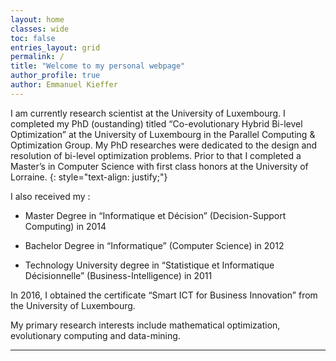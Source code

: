```yaml
---
layout: home
classes: wide
toc: false
entries_layout: grid
permalink: /
title: "Welcome to my personal webpage"
author_profile: true
author: Emmanuel Kieffer
---
```


I am currently research scientist at the University of Luxembourg. I completed my PhD (oustanding) titled “Co-evolutionary Hybrid Bi-level Optimization” at the University of Luxembourg in the Parallel Computing & Optimization Group. My PhD researches were dedicated to the design and resolution of bi-level optimization problems.
Prior to that I completed a Master’s in Computer Science with first class honors at the University of Lorraine.
{: style="text-align: justify;"}


I also received my :

* Master Degree in “Informatique et Décision” (Decision-Support Computing) in 2014

* Bachelor Degree in “Informatique” (Computer Science) in 2012

* Technology University degree in “Statistique et Informatique Décisionnelle” (Business-Intelligence) in 2011

In 2016, I obtained the certificate “Smart ICT for Business Innovation” from the University of Luxembourg.

My primary research interests include mathematical optimization, evolutionary computing and data-mining.

---

